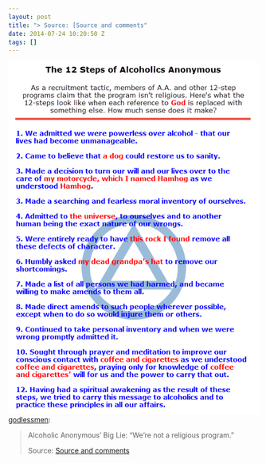 ```yaml
---
layout: post
title: "> Source: [Source and comments"
date: 2014-07-24 10:20:50 Z
tags: []
---
```

![](/media/2014/07/92720301600.png)
[godlessmen](http://godlessmen.tumblr.com/post/92443447053/alcoholic-anonymous-big-lie-were-not-a):

> Alcoholic Anonymous’ Big Lie: “We’re not a religious program.”
> 
> Source: [Source and comments](http://www.reddit.com/r/atheism/comments/2b7aoy/alcoholic_anonymous_big_lie_were_not_a_religious/)
